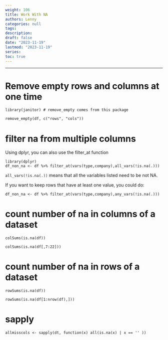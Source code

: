 ```yaml
---
weight: 106
title: Work With NA
authors: Lenny
categories: null
tags: 
description: 
draft: false
date: "2023-11-19"
lastmod: "2023-11-19"
series:
toc: true
---
```



<!--more-->
---

# Remove empty rows and columns at one time
``` 
library(janitor) # remove_empty comes from this package

remove_empty(df, c("rows", "cols"))
``` 


# filter na from multiple columns
Using dplyr, you can also use the filter_at function

```
library(dplyr)
df_non_na <- df %>% filter_at(vars(type,company),all_vars(!is.na(.)))
```

`all_vars(!is.na(.))` means that all the variables listed need to be not NA.

If you want to keep rows that have at least one value, you could do:

```
df_non_na <- df %>% filter_at(vars(type,company),any_vars(!is.na(.)))
```



# count number of na in columns of a dataset

```
colSums(is.na(df))

colSums(is.na(df[,7:22]))
```

# count number of na in rows of a dataset

```
rowSums(is.na(df))

rowSums(is.na(df[1:nrow(df),]))
```


# sapply
```
allmisscols <- sapply(dt, function(x) all(is.na(x) | x == '' ))
```



